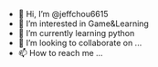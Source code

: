 - 👋 Hi, I’m @jeffchou6615
- 👀 I’m interested in Game&Learning
- 🌱 I’m currently learning python
- 💞️ I’m looking to collaborate on ...
- 📫 How to reach me ...

<!---
jeffchou6615/jeffchou6615 is a ✨ special ✨ repository because its `README.md` (this file) appears on your GitHub profile.
You can click the Preview link to take a look at your changes.
--->
